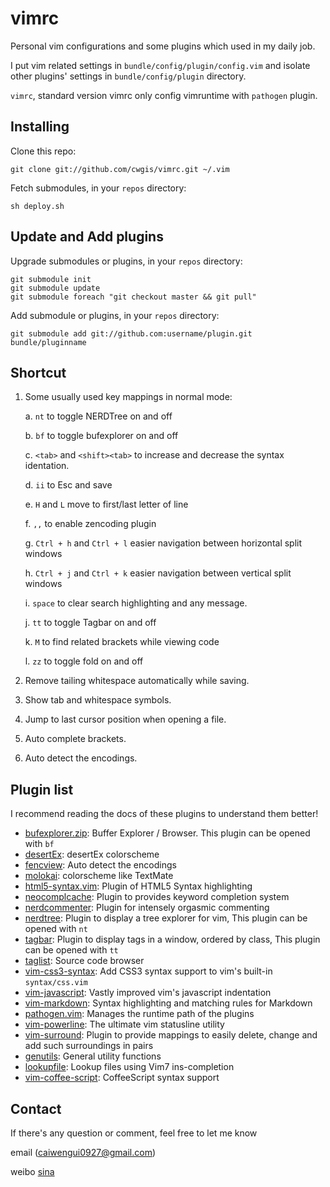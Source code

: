 vimrc
=====
Personal vim configurations and some plugins which used in my daily job.

I put vim related settings in `bundle/config/plugin/config.vim` and isolate other plugins' settings in `bundle/config/plugin` directory.

`vimrc`, standard version vimrc only config vimruntime with `pathogen` plugin.

Installing
----------
Clone this repo:

    git clone git://github.com/cwgis/vimrc.git ~/.vim

Fetch submodules, in your `repos` directory:

    sh deploy.sh

Update and Add plugins
----------------------
Upgrade submodules or plugins, in your `repos` directory:

    git submodule init
    git submodule update
    git submodule foreach "git checkout master && git pull"

Add submodule or plugins, in your `repos` directory:

    git submodule add git://github.com:username/plugin.git bundle/pluginname

Shortcut
--------
1. Some usually used key mappings in normal mode:

    a. `nt` to toggle NERDTree on and off

    b. `bf` to toggle bufexplorer on and off

    c. `<tab>` and `<shift><tab>` to increase and decrease the syntax identation.

    d. `ii` to Esc and save

    e. `H` and `L` move to first/last letter of line

    f. `,,` to enable zencoding plugin

    g. `Ctrl + h` and `Ctrl + l` easier navigation between horizontal split windows

    h. `Ctrl + j` and `Ctrl + k` easier navigation between vertical split windows

    i. `space` to clear search highlighting and any message.

    j. `tt` to toggle Tagbar on and off

    k. `M` to find related brackets while viewing code

    l. `zz` to toggle fold on and off

2. Remove tailing whitespace automatically while saving.

3. Show tab and whitespace symbols.

4. Jump to last cursor position when opening a file.

5. Auto complete brackets.

6. Auto detect the encodings.

Plugin list
-----------

I recommend reading the docs of these plugins to understand them better!

* [bufexplorer.zip](https://github.com/vim-scripts/bufexplorer.zip): Buffer Explorer / Browser. This plugin can be opened with `bf`
* [desertEx](https://github.com/vim-scripts/desertEx): desertEx colorscheme
* [fencview](https://github.com/mbbill/fencview): Auto detect the encodings
* [molokai](https://github.com/tomasr/molokai): colorscheme like TextMate
* [html5-syntax.vim](https://github.com/othree/html5-syntax.vim): Plugin of HTML5 Syntax highlighting
* [neocomplcache](https://github.com/Shougo/neocomplcache): Plugin to provides keyword completion system
* [nerdcommenter](https://github.com/scrooloose/nerdcommenter): Plugin for intensely orgasmic commenting
* [nerdtree](https://github.com/scrooloose/nerdtree): Plugin to display a tree explorer for vim, This plugin can be opened with `nt`
* [tagbar](https://github.com/majutsushi/tagbar): Plugin to display tags in a window, ordered by class, This plugin can be opened with `tt`
* [taglist](https://github.com/vim-scripts/taglist.vim): Source code browser
* [vim-css3-syntax](https://github.com/hail2u/vim-css3-syntax): Add CSS3 syntax support to vim's built-in `syntax/css.vim`
* [vim-javascript](https://github.com/pangloss/vim-javascript): Vastly improved vim's javascript indentation
* [vim-markdown](https://github.com/plasticboy/vim-markdown): Syntax highlighting and matching rules for Markdown
* [pathogen.vim](https://github.com/tpope/vim-pathogen): Manages the runtime path of the plugins
* [vim-powerline](https://github.com/Lokaltog/vim-powerline): The ultimate vim statusline utility
* [vim-surround](https://github.com/tpope/vim-surround): Plugin to provide mappings to easily delete, change and add such surroundings in pairs
* [genutils](https://github.com/vim-scripts/genutil): General utility functions
* [lookupfile](https://github.com/vim-scripts/lookupfile): Lookup files using Vim7 ins-completion
* [vim-coffee-script](git@github.com:kchmck/vim-coffee-script.git): CoffeeScript syntax support

Contact
-------
If there's any question or comment, feel free to let me know

email (caiwengui0927@gmail.com)

weibo [sina](http://weibo.com/u/1929039863?wvr=5&)

